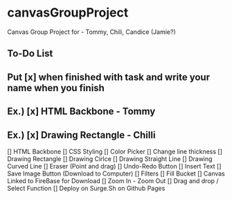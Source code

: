 # canvasGroupProject
Canvas Group Project for - Tommy, Chili, Candice (Jamie?)




## To-Do List ##

 ##     Put [x] when finished with task and write your name when you finish ##

##    Ex.) [x] HTML Backbone - Tommy
##    Ex.) [x] Drawing Rectangle - Chilli

[] HTML Backbone
[] CSS Styling
[] Color Picker
[] Change line thickness
[] Drawing Rectangle
[] Drawing Cirlce
[] Drawing Straight Line
[] Drawing Curved Line
[] Eraser (Point and drag)
[] Undo-Redo Button
[] Insert Text
[] Save Image Button (Download to Computer)
[] Filters
[] Fill Bucket
[] Canvas Linked to FireBase for Download 
[] Zoom In - Zoom Out
[] Drag and drop / Select Function
[] Deploy on Surge.Sh on Github Pages
